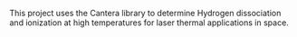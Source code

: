 This project uses the Cantera library to determine Hydrogen dissociation and ionization at high temperatures for laser thermal applications in space.
